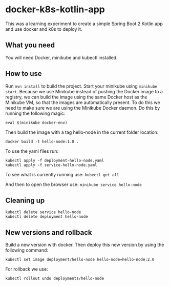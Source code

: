 # docker-k8s-kotlin-app
This was a learning experiment to create a simple Spring Boot 2 Kotlin app and use docker and k8s to deploy it.

## What you need
You will need Docker, minikube and kubectl installed.

## How to use
Run `mvn install` to build the project.
Start your minikube using `minikube start`. Because we use Minikube instead of pushing the Docker image to a registry, we can build the image using the same Docker host as the Minikube VM, so that the images are automatically present. To do this we need to make sure we are using the Minikube Docker daemon. Do this by running the following magic:
```
eval $(minikube docker-env)
```
Then build the image with a tag hello-node in the current folder location:
```
docker build -t hello-node:1.0 .
```

To use the yaml files run:
```
kubectl apply -f deployment-hello-node.yaml
kubectl apply -f service-hello-node.yaml
```

To see what is currently running use: `kubectl get all`

And then to open the browser use: `minikube service hello-node`

## Cleaning up
```
kubectl delete service hello-node
kubectl delete deployment hello-node
```

## New versions and rollback
Build a new version with docker. Then deploy this new version by using the following command:
```
kubectl set image deployment/hello-node hello-node=hello-node:2.0
```

For rollback we use:
```
kubectl rollout undo deployments/hello-node
```
